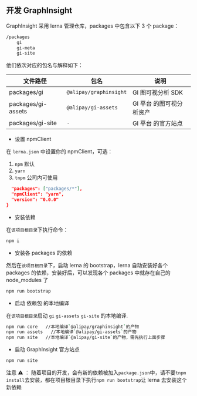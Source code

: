 ## 开发 GraphInsight

GraphInsight 采用 lerna 管理仓库，packages 中包含以下 3 个 package：

```bash
/packages
    gi
    gi-meta
    gi-site
```

他们依次对应的包名与解释如下：

| 文件路径         | 包名                   | 说明                   |
| ---------------- | ---------------------- | ---------------------- |
| packages/gi      | `@alipay/graphinsight` | GI 图可视分析 SDK      |
| packages/gi-assets | `@alipay/gi-assets`      | GI 平台 的图可视分析资产|
| packages/gi-site | `-`                    | GI 平台 的官方站点     |

- 设置 npmClient

在 `lerna.json` 中设置你的 npmClient，可选：

1. `npm` 默认
1. `yarn`
1. `tnpm` 公司内可使用

```json
  "packages": ["packages/*"],
  "npmClient": "yarn",
  "version": "0.0.0"
}
```

- 安装依赖

在`该项目根目录`下执行命令：

```bash
npm i
```

- 安装各 packages 的依赖

然后在`该项目根目录`下，启动 lerna 的 bootstrap，lerna 自动安装好各个 packages 的依赖，安装好后，可以发现各个 packages 中就存在自己的 node_modules 了

```bash
npm run bootstrap
```

- 启动 依赖包 的本地编译

在`该项目根目录`启动 `gi` `gi-assets` `gi-site` 的本地编译.

```bash
npm run core   //本地编译`@alipay/graphinsight`的产物
npm run assets   //本地编译`@alipay/gi-assets`的产物
npm run site   //本地编译`@alipay/gi-site`的产物，需先执行上面步骤
```

- 启动 GraphInsight 官方站点

```bash
npm run site
```

注意 ⚠️ ： 随着项目的开发，会有新的依赖被加入`package.json`中，请不要`tnpm install`去安装，都在项目根目录下执行`npm run bootstrap`让 lerna 去安装这个新依赖
